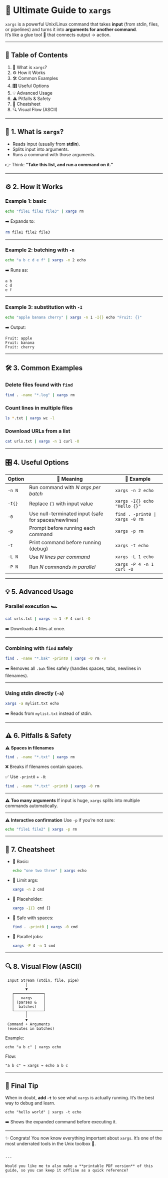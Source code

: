 # 🚀 Ultimate Guide to `xargs`  

`xargs` is a powerful Unix/Linux command that takes **input** (from stdin, files, or pipelines) and turns it into **arguments for another command**.  
It’s like a glue tool 🧩 that connects output → action.

---

## 📖 Table of Contents
1. 🔎 What is `xargs`?
2. ⚙️ How it Works
3. 🛠️ Common Examples
4. 🎛️ Useful Options
5. 💡 Advanced Usage
6. ⚠️ Pitfalls & Safety
7. 🧾 Cheatsheet
8. 🔍 Visual Flow (ASCII)

---

## 🔎 1. What is `xargs`?
- Reads input (usually from **stdin**).
- Splits input into arguments.
- Runs a command with those arguments.

👉 Think: **“Take this list, and run a command on it.”**

---

## ⚙️ 2. How it Works

### Example 1: basic
```bash
echo "file1 file2 file3" | xargs rm
````

➡️ Expands to:

```bash
rm file1 file2 file3
```

---

### Example 2: batching with `-n`

```bash
echo "a b c d e f" | xargs -n 2 echo
```

➡️ Runs as:

```
a b
c d
e f
```

---

### Example 3: substitution with `-I`

```bash
echo "apple banana cherry" | xargs -n 1 -I{} echo "Fruit: {}"
```

➡️ Output:

```
Fruit: apple
Fruit: banana
Fruit: cherry
```

---

## 🛠️ 3. Common Examples

### Delete files found with `find`

```bash
find . -name "*.log" | xargs rm
```

### Count lines in multiple files

```bash
ls *.txt | xargs wc -l
```

### Download URLs from a list

```bash
cat urls.txt | xargs -n 1 curl -O
```

---

## 🎛️ 4. Useful Options

| Option | 🔧 Meaning                                           | 📝 Example                      |
| ------ | ---------------------------------------------------- | ------------------------------- |
| `-n N` | Run command with *N args per batch*                  | `xargs -n 2 echo`               |
| `-I{}` | Replace `{}` with input value                        | `xargs -I{} echo "Hello {}"`    |
| `-0`   | Use null-terminated input (safe for spaces/newlines) | `find . -print0 \| xargs -0 rm` |
| `-p`   | Prompt before running each command                   | `xargs -p rm`                   |
| `-t`   | Print command before running (debug)                 | `xargs -t echo`                 |
| `-L N` | Use *N lines per command*                            | `xargs -L 1 echo`               |
| `-P N` | Run *N commands in parallel*                         | `xargs -P 4 -n 1 curl -O`       |

---

## 💡 5. Advanced Usage

### Parallel execution 🏎️

```bash
cat urls.txt | xargs -n 1 -P 4 curl -O
```

➡️ Downloads 4 files at once.

---

### Combining with `find` safely

```bash
find . -name "*.bak" -print0 | xargs -0 rm -v
```

➡️ Removes all `.bak` files safely (handles spaces, tabs, newlines in filenames).

---

### Using stdin directly (`-a`)

```bash
xargs -a mylist.txt echo
```

➡️ Reads from `mylist.txt` instead of stdin.

---

## ⚠️ 6. Pitfalls & Safety

⚠️ **Spaces in filenames**

```bash
find . -name "*.txt" | xargs rm
```

❌ Breaks if filenames contain spaces.

✅ Use `-print0` + `-0`:

```bash
find . -name "*.txt" -print0 | xargs -0 rm
```

---

⚠️ **Too many arguments**
If input is huge, `xargs` splits into multiple commands automatically.

---

⚠️ **Interactive confirmation**
Use `-p` if you’re not sure:

```bash
echo "file1 file2" | xargs -p rm
```

---

## 🧾 7. Cheatsheet

* 🔹 Basic:

  ```bash
  echo "one two three" | xargs echo
  ```
* 🔹 Limit args:

  ```bash
  xargs -n 2 cmd
  ```
* 🔹 Placeholder:

  ```bash
  xargs -I{} cmd {}
  ```
* 🔹 Safe with spaces:

  ```bash
  find . -print0 | xargs -0 cmd
  ```
* 🔹 Parallel jobs:

  ```bash
  xargs -P 4 -n 1 cmd
  ```

---

## 🔍 8. Visual Flow (ASCII)

```
 Input Stream (stdin, file, pipe)
         │
         ▼
   ┌─────────────┐
   │   xargs     │
   │ (parses &   │
   │  batches)   │
   └─────┬───────┘
         │
         ▼
 Command + Arguments
 (executes in batches)
```

Example:

```
echo "a b c" | xargs echo
```

Flow:

```
"a b c" → xargs → echo a b c
```

---

## 🎯 Final Tip

When in doubt, **add `-t`** to see what `xargs` is actually running. It’s the best way to debug and learn.

```
echo "hello world" | xargs -t echo
```

➡️ Shows the expanded command before executing it.

---

✨ Congrats! You now know everything important about `xargs`.
It’s one of the most underrated tools in the Unix toolbox 🧰.

```

---

Would you like me to also make a **printable PDF version** of this guide, so you can keep it offline as a quick reference?
```
